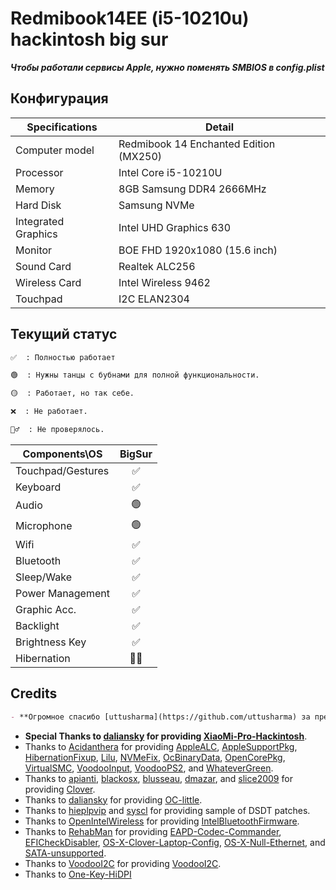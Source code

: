 #  Redmibook14EE (i5-10210u) hackintosh big sur

***Чтобы работали сервисы Apple, нужно поменять SMBIOS в config.plist***

## Конфигурация

| Specifications      | Detail                                              |
| ------------------- | --------------------------------------------------- |
| Computer model      | Redmibook 14 Enchanted Edition (MX250)              |
| Processor           | Intel Core i5-10210U                                |
| Memory              | 8GB Samsung DDR4 2666MHz                            |
| Hard Disk           | Samsung NVMe                                        |
| Integrated Graphics | Intel UHD Graphics 630                              |
| Monitor             | BOE FHD 1920x1080 (15.6 inch)                       |
| Sound Card          | Realtek ALC256                                      |
| Wireless Card       | Intel Wireless 9462                                 |
| Touchpad            | I2C ELAN2304                                        |

## Текущий статус

```md
✅  : Полностью работает

🟢  : Нужны танцы с бубнами для полной функциональности.

🟡  : Работает, но так себе.

❌  : Не работает.

🤷‍♂️  : Не проверялось.
```

| Components\OS     | BigSur |
| ----------------- | :----: |
| Touchpad/Gestures |   ✅    |
| Keyboard          |   ✅    |
| Audio             |   🟢    |
| Microphone        |   🟢    |
| Wifi              |   ✅    |
| Bluetooth         |   ✅    |
| Sleep/Wake        |   ✅    |
| Power Management  |   ✅    |
| Graphic Acc.      |   ✅    |
| Backlight         |   ✅    |
| Brightness Key    |   ✅    |
| Hibernation       |   🤷‍♂️    |


## Credits
```md
- **Огромное спасибо [uttusharma](https://github.com/uttusharma) за предоставление [Xiaomi-Notebook14-Hackintosh](https://github.com/uttusharma/Xiaomi-Notebook14-Hackintosh).**
```

- **Special Thanks to [daliansky](https://github.com/daliansky) for providing [XiaoMi-Pro-Hackintosh](https://github.com/daliansky/XiaoMi-Pro-Hackintosh)**.
- Thanks to [Acidanthera](https://github.com/acidanthera) for providing [AppleALC](https://github.com/acidanthera/AppleALC), [AppleSupportPkg](https://github.com/acidanthera/AppleSupportPkg), [HibernationFixup](https://github.com/acidanthera/HibernationFixup), [Lilu](https://github.com/acidanthera/Lilu), [NVMeFix](https://github.com/acidanthera/NVMeFix), [OcBinaryData](https://github.com/acidanthera/OcBinaryData), [OpenCorePkg](https://github.com/acidanthera/OpenCorePkg), [VirtualSMC](https://github.com/acidanthera/VirtualSMC), [VoodooInput](https://github.com/acidanthera/VoodooInput), [VoodooPS2](https://github.com/acidanthera/VoodooPS2), and [WhateverGreen](https://github.com/acidanthera/WhateverGreen).
- Thanks to [apianti](https://sourceforge.net/u/apianti), [blackosx](https://sourceforge.net/u/blackosx), [blusseau](https://sourceforge.net/u/blusseau), [dmazar](https://sourceforge.net/u/dmazar), and [slice2009](https://sourceforge.net/u/slice2009) for providing [Clover](https://github.com/CloverHackyColor/CloverBootloader).
- Thanks to [daliansky](https://github.com/daliansky) for providing [OC-little](https://github.com/daliansky/OC-little).
- Thanks to [hieplpvip](https://github.com/hieplpvip) and [syscl](https://github.com/syscl) for providing sample of DSDT patches.
- Thanks to [OpenIntelWireless](https://github.com/OpenIntelWireless) for providing [IntelBluetoothFirmware](https://github.com/OpenIntelWireless/IntelBluetoothFirmware).
- Thanks to [RehabMan](https://github.com/RehabMan) for providing [EAPD-Codec-Commander](https://github.com/RehabMan/EAPD-Codec-Commander), [EFICheckDisabler](https://github.com/RehabMan/hack-tools/tree/master/kexts/EFICheckDisabler.kext), [OS-X-Clover-Laptop-Config](https://github.com/RehabMan/OS-X-Clover-Laptop-Config), [OS-X-Null-Ethernet](https://github.com/RehabMan/OS-X-Null-Ethernet), and [SATA-unsupported](https://github.com/RehabMan/hack-tools/tree/master/kexts/SATA-unsupported.kext).
- Thanks to [VoodooI2C](https://github.com/VoodooI2C) for providing [VoodooI2C](https://github.com/VoodooI2C/VoodooI2C).
- Thanks to [One-Key-HiDPI](https://github.com/xzhih/one-key-hidpi)
